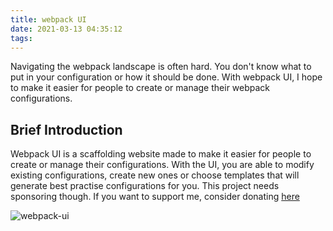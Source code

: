 ```yaml
---
title: webpack UI
date: 2021-03-13 04:35:12
tags:
---
```


Navigating the webpack landscape is often hard. You don't know what to put in your configuration or how it should be done. With webpack UI, I hope to make it easier for people to create or manage their webpack configurations.

## Brief Introduction

Webpack UI is a scaffolding website made to make it easier for people to create or manage their configurations. With the UI, you are able to modify existing configurations, create new ones or choose templates that will generate best practise configurations for you. This project needs sponsoring though. If you want to support me, consider donating [here](https://github.com/sponsors/evenstensberg)


![webpack-ui](home.png)